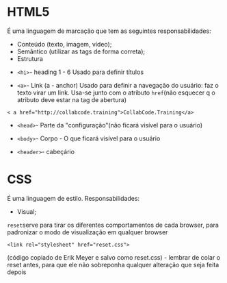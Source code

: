 # HTML5

É uma linguagem de marcação que tem as seguintes responsabilidades:

- Conteúdo (texto, imagem, vídeo);
- Semântico (utilizar as tags de forma correta);
- Estrutura

* `<hi>`- heading 1 - 6
Usado para definir títulos

- `<a>`- Link (a - anchor)
Usado para definir a navegação do usuário: faz o texto virar um link. Usa-se junto com o atributo `href`(não esquecer q o atributo deve estar na tag de abertura)
```
< a href="http://collabcode.training">CollabCode.Training</a>
```

- `<head>`- Parte da "configuração"(não ficará visível para o usuário)

- `<body>`- Corpo - O que ficará visível para o usuário

- `<header>`- cabeçário



# CSS

É uma linguagem de estilo.  Responsabilidades:

- Visual;

`reset`serve para tirar os diferentes comportamentos de cada browser, para padronizar o modo de visualização em qualquer browser
```
<link rel="stylesheet" href="reset.css">
```
(código copiado de Erik Meyer e salvo como reset.css) - lembrar de colar o reset antes, para que ele não sobreponha qualquer alteração que seja feita depois


